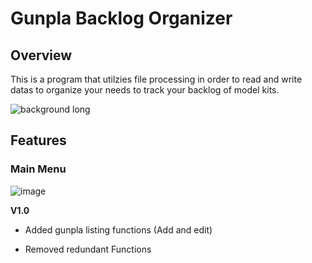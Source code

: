 # Gunpla Backlog Organizer

## Overview
This is a program that utilzies file processing in order to read and write datas to organize your needs to track your backlog of model kits.

![background long](https://user-images.githubusercontent.com/79687001/232764540-92db84ab-9b5c-4255-a34c-e7d64142a219.jpg)


## Features

### Main Menu 
![image](https://user-images.githubusercontent.com/79687001/232765525-7a8f3e92-26f8-457a-994a-ad71db5c5ceb.png)


**V1.0**
+ Added gunpla listing functions (Add and edit)  
- Removed redundant Functions 

